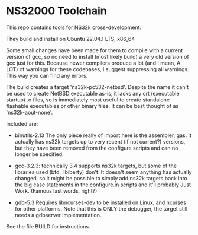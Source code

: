 # NS32000 Toolchain
This repo contains tools for NS32k cross-development.

They build and install on Ubuntu 22.04.1 LTS, x86_64

Some small changes have been made for them to compile with a current
version of gcc, so no need to install (most likely build) a very old
version of gcc just for this. Because newer compilers produce a lot
(and I mean, A LOT) of warnings for these codebases, I suggest
suppressing all warnings.  This way you can find any errors.

The build creates a target 'ns32k-pc532-netbsd'.  Despite the name it
can't be used to create NetBSD executable as-is; it lacks any crt
(executable startup) .o files, so is immediately most useful to create
standalone flashable executables or other binary files.  It can be best
thought of as 'ns32k-aout-none'.

Included are:

* binutils-2.13
  The only piece really of import here is the assembler, gas.  It actually
  has ns32k targets up to very recent (if not current?) versions, but they
  have been removed from the configure scripts and can no longer be specified.

* gcc-3.2.3: technically 3.4 supports ns32k targets, but some of the
  libraries used (bfd, libiberty) don't.  It doesn't seem anything has
  actually changed, so it might be possible to simply add ns32k
  targets back into the big case statements in the configure.in
  scripts and it'll probably Just Work.  (Famous last words, right?)

* gdb-5.3
  Requires libncurses-dev to be installed on Linux, and ncurses for other platforms.
  Note that this is ONLY the debugger, the target still needs a gdbserver
  implementation.

See the file BUILD for instructions.
